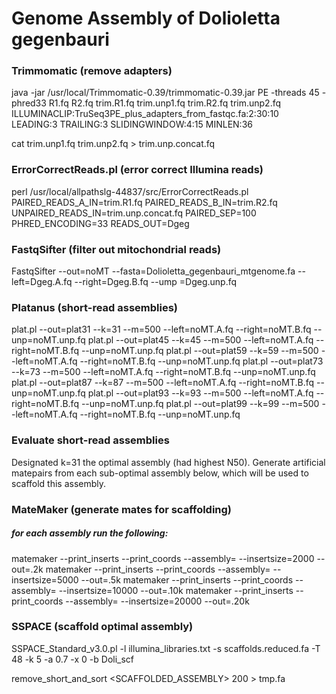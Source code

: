 # Genome Assembly of Dolioletta gegenbauri

### Trimmomatic (remove adapters)

java -jar /usr/local/Trimmomatic-0.39/trimmomatic-0.39.jar PE -threads 45 -phred33 R1.fq R2.fq trim.R1.fq trim.unp1.fq trim.R2.fq trim.unp2.fq ILLUMINACLIP:TruSeq3PE_plus_adapters_from_fastqc.fa:2:30:10 LEADING:3 TRAILING:3 SLIDINGWINDOW:4:15 MINLEN:36

cat trim.unp1.fq trim.unp2.fq > trim.unp.concat.fq

### ErrorCorrectReads.pl (error correct Illumina reads)

perl /usr/local/allpathslg-44837/src/ErrorCorrectReads.pl PAIRED_READS_A_IN=trim.R1.fq PAIRED_READS_B_IN=trim.R2.fq UNPAIRED_READS_IN=trim.unp.concat.fq PAIRED_SEP=100 PHRED_ENCODING=33 READS_OUT=Dgeg

### FastqSifter (filter out mitochondrial reads)

FastqSifter --out=noMT --fasta=Dolioletta_gegenbauri_mtgenome.fa --left=Dgeg.A.fq --right=Dgeg.B.fq --ump =Dgeg.unp.fq

### Platanus (short-read assemblies)

plat.pl --out=plat31 --k=31 --m=500 --left=noMT.A.fq --right=noMT.B.fq --unp=noMT.unp.fq
plat.pl --out=plat45 --k=45 --m=500 --left=noMT.A.fq --right=noMT.B.fq --unp=noMT.unp.fq
plat.pl --out=plat59 --k=59 --m=500 --left=noMT.A.fq --right=noMT.B.fq --unp=noMT.unp.fq
plat.pl --out=plat73 --k=73 --m=500 --left=noMT.A.fq --right=noMT.B.fq --unp=noMT.unp.fq
plat.pl --out=plat87 --k=87 --m=500 --left=noMT.A.fq --right=noMT.B.fq --unp=noMT.unp.fq
plat.pl --out=plat93 --k=93 --m=500 --left=noMT.A.fq --right=noMT.B.fq --unp=noMT.unp.fq
plat.pl --out=plat99 --k=99 --m=500 --left=noMT.A.fq --right=noMT.B.fq --unp=noMT.unp.fq

### Evaluate short-read assemblies

Designated k=31 the optimal assembly (had highest N50). Generate artificial matepairs from each sub-optimal assembly below, which will be used to scaffold this assembly.

### MateMaker (generate mates for scaffolding)

##### for each assembly run the following:
matemaker --print_inserts --print_coords --assembly=<ASSEMBLY> --insertsize=2000 --out=<NAME>.2k
matemaker --print_inserts --print_coords --assembly=<ASSEMBLY> --insertsize=5000 --out=<NAME>.5k
matemaker --print_inserts --print_coords --assembly=<ASSEMBLY> --insertsize=10000 --out=<NAME>.10k
matemaker --print_inserts --print_coords --assembly=<ASSEMBLY> --insertsize=20000 --out=<NAME>.20k

### SSPACE (scaffold optimal assembly)

SSPACE_Standard_v3.0.pl -l illumina_libraries.txt -s scaffolds.reduced.fa -T 48 -k 5 -a 0.7 -x 0 -b Doli_scf

remove_short_and_sort <SCAFFOLDED_ASSEMBLY> 200 > tmp.fa



